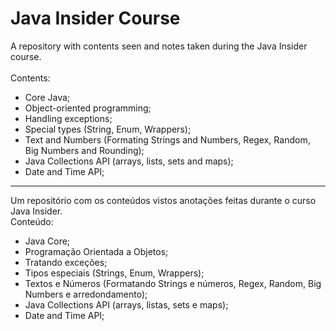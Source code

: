 # Java Insider Course
A repository with contents seen and notes taken during the Java Insider course.  
<br>Contents:
  - Core Java;
  - Object-oriented programming;
  - Handling exceptions;
  - Special types (String, Enum, Wrappers);
  - Text and Numbers (Formating Strings and Numbers, Regex, Random, Big Numbers and Rounding);
  - Java Collections API (arrays, lists, sets and maps);
  - Date and Time API;
  
-------------------------------------------------------------------------------------

Um repositório com os conteúdos vistos anotações feitas durante o curso Java Insider.
<br>Conteúdo:
  - Java Core;
  - Programação Orientada a Objetos;
  - Tratando exceções;
  - Tipos especiais (Strings, Enum, Wrappers);
  - Textos e Números (Formatando Strings e números, Regex, Random, Big Numbers e arredondamento);
  - Java Collections API (arrays, listas, sets e maps);
  - Date and Time API;

